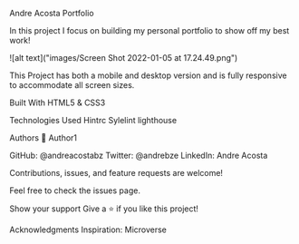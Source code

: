 Andre Acosta Portfolio

In this project I focus on building my personal portfolio to show off
my best work!

![alt text]("images/Screen Shot 2022-01-05 at 17.24.49.png")

This Project has both a mobile and desktop version and is fully responsive
to accommodate all screen sizes.

Built With
HTML5 & CSS3

Technologies Used
Hintrc
Sylelint
lighthouse


Authors
👤 Author1

GitHub: @andreacostabz
Twitter: @andrebze
LinkedIn: Andre Acosta

Contributions, issues, and feature requests are welcome!

Feel free to check the issues page.

Show your support
Give a ⭐️ if you like this project!

Acknowledgments
Inspiration: Microverse


